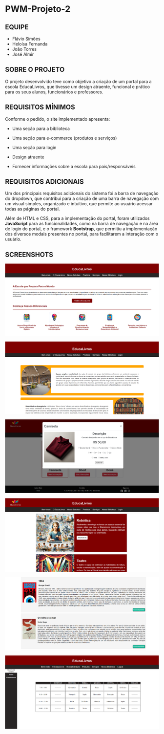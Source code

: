 # PWM-Projeto-2
## EQUIPE
- Flávio Simões
- Heloísa Fernanda
- João Torres
- José Almir

## SOBRE O PROJETO

O projeto desenvolvido teve como objetivo a criação de um portal para a escola EducaLivros, que tivesse um design atraente, funcional e prático para os seus alunos, funcionários e professores. 

## REQUISITOS MÍNIMOS

Conforme o pedido, o site implementado apresenta:

* Uma seção para a biblioteca

* Uma seção para e-commerce (produtos e serviços)

* Uma seção para login

* Design atraente

* Fornecer informações sobre a escola para pais/responsáveis

## REQUISITOS ADICIONAIS

Um dos principais requisitos adicionais do sistema foi a barra de navegação do dropdown, que contribui para a criação de uma barra de navegação com um visual simples, organizado e intuitivo, que permite ao usuário acessar todas as páginas do portal.

Além de HTML e CSS, para a implementação do portal, foram utilizados <strong>JavaScript</strong> para as funcionalidades, como na barra de navegação e na área de login do portal, e o framework <strong>Bootstrap</strong>, que permitiu a implementação dos diversos modais presentes no portal, para facilitarem a interação com o usuário. 

## SCREENSHOTS

![](/Images/readme/PaginaInicial.png)

![](/Images/readme/NossaEstrutura.png)

![](/Images/readme/Fardamento.png)

![](/Images/readme/Cursos.png)

![](/Images/readme/Ebooks.png)

![](/Images/readme/Login.png)